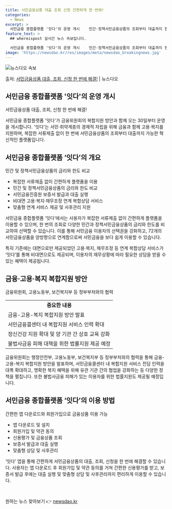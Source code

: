 ```yaml
---
title: 서민금융상품 대출 조회 신청 간편하게 한 번에!
categories:
  - News
excerpt: >
  서민금융 종합플랫폼 '잇다'의 운영 개시    민간·정책서민금융상품의 조회부터 대출까지 한 번에 지원하는 ‘…
feature_text: >
  ## whereispost 실시간 뉴스 속보입니다.

  서민금융 종합플랫폼 '잇다'의 운영 개시    민간·정책서민금융상품의 조회부터 대출까지 한 번에 지원하는 ‘…
image: 'https://newsdao.kr/res/images/meta/newsdao_breakingnews.jpg'
---
```


![뉴스다오 속보](https://newsdao.kr/res/images/meta/newsdao_breakingnews.jpg)

<p>출처: <a href="https://newsdao.kr/4480" rel="dofollow">서민금융상품 대출, 조회, 신청 한 번에 해결!</a> | 뉴스다오</p>

<h2 data-ke-size="size26">서민금융 종합플랫폼 '잇다'의 운영 개시</h2>
서민금융상품 대출, 조회, 신청 한 번에 해결!


<p data-ke-size="size16">서민금융 종합플랫폼 '잇다'가 금융위원회의 복합지원 방안과 함께 오는 30일부터 운영을 개시합니다. '잇다'는 서민·취약계층의 경제적 자립을 위해 금융과 함께 고용·복지를 지원하며, 복잡한 서류제출 없이 한 번에 서민금융상품의 조회부터 대출까지 가능한 혁신적인 플랫폼입니다.</p>

<h2 data-ke-size="size26">서민금융 종합플랫폼 ‘잇다’의 개요</h2>
민간 및 정책서민금융상품의 금리와 한도 비교


<ul>
	<li>복잡한 서류제출 없이 간편하게 플랫폼을 이용</li>
	<li>민간 및 정책서민금융상품의 금리와 한도 비교</li>
	<li>서민금융진흥원 보증서 발급과 대출 실행</li>
	<li>비대면 고용·복지·채무조정 연계 복합상담 서비스</li>
	<li>맞춤형 연계 서비스 제공 및 사후관리 지원</li>
</ul>

<p data-ke-size="size16">서민금융 종합플랫폼 ‘잇다’에서는 사용자가 복잡한 서류제출 없이 간편하게 플랫폼을 이용할 수 있으며, 한 번의 조회로 다양한 민간과 정책서민금융상품의 금리와 한도를 비교하여 선택할 수 있습니다. 이를 통해 서민금융 이용자의 선택권을 강화하고, 72개의 서민금융상품을 양방향으로 연계함으로써 서민금융을 보다 쉽게 이용할 수 있습니다.</p>

<p data-ke-size="size16">특히 기존에는 대면으로만 제공되었던 고용·복지, 채무조정 등 연계 복합상담 서비스가 ‘잇다’를 통해 비대면으로도 제공되며, 이용자의 재무상황에 따라 필요한 상담을 받을 수 있는 혜택이 제공됩니다.</p>

<h2 data-ke-size="size26">금융·고용·복지 복합지원 방안</h2>
금융위원회, 고용노동부, 보건복지부 등 정부부처와의 협력


<table>
	<tr>
		<td style="text-align: center; height: 17px;"><b>중요한 내용</b></td>
	</tr>
	<tr>
		<td>금융-고용-복지 복합지원 방안 발표</td>
	</tr>
	<tr>
		<td>서민금융콜센터 내 복합지원 서비스 인력 확대</td>
	</tr>
	<tr>
		<td>정신건강 지원 확대 및 양 기관 간 상호 교육 강화</td>
	</tr>
	<tr>
		<td>불법사금융 피해 대책을 위한 법률지원 제공 예정</td>
	</tr>
</table>

<p data-ke-size="size16">금융위원회는 행정안전부, 고용노동부, 보건복지부 등 정부부처와의 협력을 통해 금융-고용-복지 복합지원 방안을 발표하며, 서민금융콜센터 내 복합지원 서비스 전담 인력을 대폭 확대하고, 명확한 복지 혜택을 위해 유관 기관 간의 협업을 강화하는 등 다양한 정책을 펼칩니다. 또한 불법사금융 피해가 있는 이용자를 위한 법률지원도 제공될 예정입니다.</p>

<h2 data-ke-size="size26">서민금융 종합플랫폼 ‘잇다’의 이용 방법</h2>
간편한 앱 다운로드와 회원가입으로 금융상품 이용 가능


<ul>
	<li>앱 다운로드 및 설치</li>
	<li>회원가입 및 약관 동의</li>
	<li>신용평가 및 금융상품 조회</li>
	<li>보증서 발급과 대출 실행</li>
	<li>맞춤형 상담 및 사후관리</li>
</ul>

<p data-ke-size="size16">‘잇다’ 앱을 통해 간편하게 서민금융상품의 대출, 조회, 신청을 한 번에 해결할 수 있습니다. 사용자는 앱 다운로드 후 회원가입 및 약관 동의를 거쳐 간편한 신용평가를 받고, 보증서 발급 후에는 대출 실행 및 맞춤형 상담 및 사후관리까지 편리하게 이용할 수 있습니다.</p>

<p data-ke-size="size16">&nbsp;</p> 

원하는 뉴스 찾아보기 👉 <a href="https://newsdao.kr" rel="dofollow">newsdao.kr</a>


